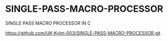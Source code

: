 # SINGLE-PASS-MACRO-PROCESSOR
SINGLE PASS MACRO PROCESSOR IN C

 https://github.com/UK-Kylm-003/SINGLE-PASS-MACRO-PROCESSOR.git